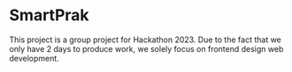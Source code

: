 # SmartPrak
This project is a group project for Hackathon 2023. Due to the fact that we only have 2 days to produce work, we solely focus on frontend design web development.
